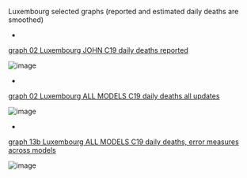 Luxembourg selected graphs (reported and estimated daily deaths are smoothed) 

*

[graph 02 Luxembourg JOHN C19 daily deaths reported](https://github.com/pourmalek/CovidLongitudinal/blob/main/output/countries/Luxembourg/graph%2002%20Luxembourg%20JOHN%20C19%20daily%20deaths%20reported.pdf)

![image](https://github.com/pourmalek/CovidLongitudinal/assets/30849720/c65a9e6c-4fc6-417b-a853-4acbac844f35)

*

[graph 02 Luxembourg ALL MODELS C19 daily deaths all updates](https://github.com/pourmalek/CovidLongitudinal/blob/main/output/countries/Luxembourg/graph%2002%20Luxembourg%20ALL%20MODELS%20C19%20daily%20deaths%20all%20updates.pdf)

![image](https://github.com/pourmalek/CovidLongitudinal/assets/30849720/0b69d78d-173e-426e-8808-d090f5eadbfa)

*

[graph 13b Luxembourg ALL MODELS C19 daily deaths, error measures across models](https://github.com/pourmalek/CovidLongitudinal/blob/main/output/countries/Luxembourg/graph%2013b%20Luxembourg%20ALL%20MODELS%20C19%20daily%20deaths%2C%20error%20measures%20across%20models.pdf)

![image](https://github.com/pourmalek/CovidLongitudinal/assets/30849720/083b2588-7306-455c-8bab-aebb4d5697d0)
